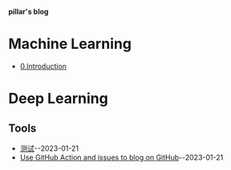 **pillar's blog**
# Machine Learning
- [0.Introduction](https://github.com/pillarliang/blog/issues/3)

# Deep Learning


## Tools
- [测试](https://github.com/pillarliang/blog/issues/2)--2023-01-21
- [Use GitHub Action and  issues to blog on GitHub](https://github.com/pillarliang/blog/issues/1)--2023-01-21
